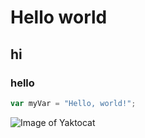 # Hello world
## hi
### hello

``` javascript
var myVar = "Hello, world!";
```

![Image of Yaktocat](https://octodex.github.com/images/yaktocat.png)
